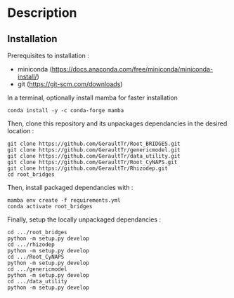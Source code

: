 # Description

## Installation

Prerequisites to installation :
- miniconda (https://docs.anaconda.com/free/miniconda/miniconda-install/) 
- git (https://git-scm.com/downloads)

In a terminal, optionally install mamba for faster installation
```
conda install -y -c conda-forge mamba
```

Then, clone this repository and its unpackages dependancies in the desired location :
```
git clone https://github.com/GeraultTr/Root_BRIDGES.git
git clone https://github.com/GeraultTr/genericmodel.git
git clone https://github.com/GeraultTr/data_utility.git
git clone https://github.com/GeraultTr/Root_CyNAPS.git
git clone https://github.com/GeraultTr/Rhizodep.git
cd root_bridges
```

Then, install packaged dependancies with : 
```
mamba env create -f requirements.yml
conda activate root_bridges
```

Finally, setup the locally unpackaged dependancies : 
```
cd .../root_bridges
python -m setup.py develop
cd .../rhizodep
python -m setup.py develop
cd .../Root_CyNAPS
python -m setup.py develop
cd .../genericmodel
python -m setup.py develop
cd .../data_utility
python -m setup.py develop
```